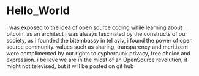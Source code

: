 # Hello_World
i was exposed to the idea of open source coding while learning about bitcoin.
as an architect i was always fascinated by the constructs of our society, as i founded the bitembassy in tel aviv, i found the power of open source community.
values such as sharing, transparency and meritizem were complimented by our rights to cypherpunk privacy, free choice and expression.
i believe we are in the midst of an OpenSource revolution, it might not televised, but it will be posted on git hub
